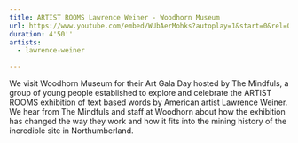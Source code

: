 ```yaml
---
title: ARTIST ROOMS Lawrence Weiner - Woodhorn Museum
url: https://www.youtube.com/embed/WUbAerMohks?autoplay=1&start=0&rel=0
duration: 4'50''
artists:
  - lawrence-weiner

---
```


We visit Woodhorn Museum for their Art Gala Day hosted by The Mindfuls, a group of young people established to explore and celebrate the ARTIST ROOMS exhibition of text based words by American artist Lawrence Weiner. We hear from The Mindfuls and staff at Woodhorn about how the exhibition has changed the way they work and how it fits into the mining history of the incredible site in Northumberland.